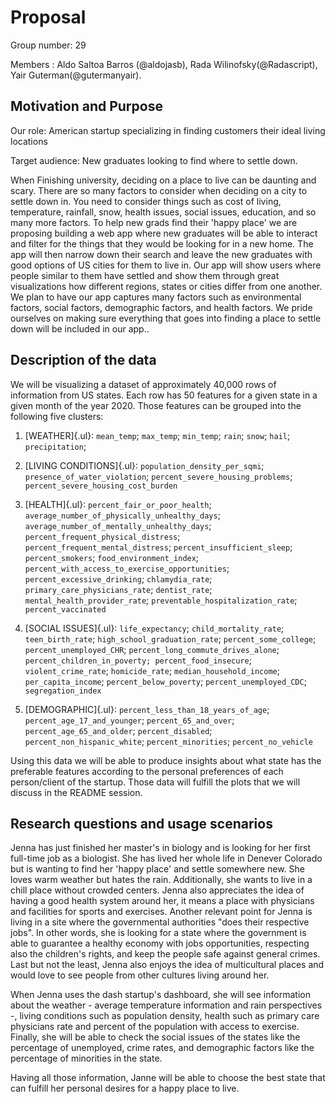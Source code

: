 # Proposal

Group number: 29

Members : Aldo Saltoa Barros (\@aldojasb), Rada Wilinofsky(\@Radascript), Yair Guterman(\@gutermanyair).

## Motivation and Purpose

Our role: American startup specializing in finding customers their ideal living locations

Target audience: New graduates looking to find where to settle down.

When Finishing university, deciding on a place to live can be daunting and scary. There are so many factors to consider when deciding on a city to settle down in. You need to consider things such as cost of living, temperature, rainfall, snow, health issues, social issues, education, and so many more factors. To help new grads find their 'happy place' we are proposing building a web app where new graduates will be able to interact and filter for the things that they would be looking for in a new home. The app will then narrow down their search and leave the new graduates with good options of US cities for them to live in. Our app will show users where people similar to them have settled and show them through great visualizations how different regions, states or cities differ from one another. We plan to have our app captures many factors such as environmental factors, social factors, demographic factors, and health factors. We pride ourselves on making sure everything that goes into finding a place to settle down will be included in our app..

## Description of the data

We will be visualizing a dataset of approximately 40,000 rows of information from US states. Each row has 50 features for a given state in a given month of the year 2020. Those features can be grouped into the following five clusters:

1.  [WEATHER]{.ul}: `mean_temp`; `max_temp`; `min_temp`; `rain`; `snow`; `hail`; `precipitation`;

2.  [LIVING CONDITIONS]{.ul}: `population_density_per_sqmi`; `presence_of_water_violation`; `percent_severe_housing_problems`; `percent_severe_housing_cost_burden`

3.  [HEALTH]{.ul}: `percent_fair_or_poor_health`; `average_number_of_physically_unhealthy_days`; `average_number_of_mentally_unhealthy_days`; `percent_frequent_physical_distress`; `percent_frequent_mental_distress`; `percent_insufficient_sleep`; `percent_smokers`; `food_environment_index`; `percent_with_access_to_exercise_opportunities`; `percent_excessive_drinking`; `chlamydia_rate`; `primary_care_physicians_rate`; `dentist_rate`; `mental_health_provider_rate`; `preventable_hospitalization_rate`; `percent_vaccinated`

4.  [SOCIAL ISSUES]{.ul}: `life_expectancy`; `child_mortality_rate`; `teen_birth_rate`; `high_school_graduation_rate`; `percent_some_college`; `percent_unemployed_CHR`; `percent_long_commute_drives_alone`; `percent_children_in_poverty; percent_food_insecure`; `violent_crime_rate`; `homicide_rate`; `median_household_income`; `per_capita_income`; `percent_below_poverty`; `percent_unemployed_CDC`; `segregation_index`

5.  [DEMOGRAPHIC]{.ul}: `percent_less_than_18_years_of_age`; `percent_age_17_and_younger`; `percent_65_and_over`; `percent_age_65_and_older`; `percent_disabled`; `percent_non_hispanic_white`; `percent_minorities`; `percent_no_vehicle`

Using this data we will be able to produce insights about what state has the preferable features according to the personal preferences of each person/client of the startup. Those data will fulfill the plots that we will discuss in the README session.

## Research questions and usage scenarios

Jenna has just finished her master's in biology and is looking for her first full-time job as a biologist. She has lived her whole life in Denever Colorado but is wanting to find her 'happy place' and settle somewhere new. She loves warm weather but hates the rain. Additionally, she wants to live in a chill place without crowded centers. Jenna also appreciates the idea of having a good health system around her, it means a place with physicians and facilities for sports and exercises. Another relevant point for Jenna is living in a site where the governmental authorities "does their respective jobs". In other words, she is looking for a state where the government is able to guarantee a healthy economy with jobs opportunities, respecting also the children's rights, and keep the people safe against general crimes. Last but not the least, Jenna also enjoys the idea of multicultural places and would love to see people from other cultures living around her.

When Jenna uses the dash startup's dashboard, she will see information about the weather - average temperature information and rain perspectives -, living conditions such as population density, health such as primary care physicians rate and percent of the population with access to exercise. Finally, she will be able to check the social issues of the states like the percentage of unemployed, crime rates, and demographic factors like the percentage of minorities in the state.

Having all those information, Janne will be able to choose the best state that can fulfill her personal desires for a happy place to live.
